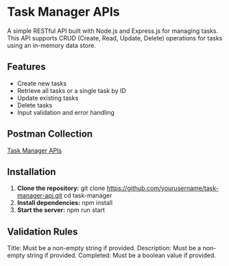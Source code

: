 # Task Manager APIs

A simple RESTful API built with Node.js and Express.js for managing tasks. This API supports CRUD (Create, Read, Update, Delete) operations for tasks using an in-memory data store.

## Features

- Create new tasks
- Retrieve all tasks or a single task by ID
- Update existing tasks
- Delete tasks
- Input validation and error handling

## Postman Collection
[Task Manager APIs](https://www.postman.com/airtribe-kav/workspace/backend/collection/10389495-e9e41a67-4a8d-4c78-8d5e-59d397147b6b?action=share&creator=10389495)

## Installation

1. **Clone the repository:**
   git clone https://github.com/yourusername/task-manager-api.git
   cd task-manager
2. **Install dependencies:**
   npm install
3. **Start the server:**
   npm run start
   
## Validation Rules
Title: Must be a non-empty string if provided.
Description: Must be a non-empty string if provided.
Completed: Must be a boolean value if provided.
